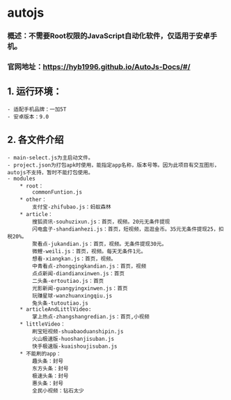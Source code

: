 # autojs 
### 概述：不需要Root权限的JavaScript自动化软件，仅适用于安卓手机。  
### 官网地址：https://hyb1996.github.io/AutoJs-Docs/#/  

## 1. 运行环境：   
    - 适配手机品牌：一加5T  
    - 安卓版本：9.0  
## 2. 各文件介绍  
    - main-select.js为主启动文件。
    - project.json为打包apk时使用，能指定app名称，版本号等。因为此项目有交互图形，autojs不支持，暂时不能打包使用。
    - modules  
        * root：  
			commonFuntion.js  
		* other：  
        	支付宝-zhifubao.js：蚂蚁森林
		* article：  
	        搜狐资讯-souhuzixun.js：首页，视频。20元无条件提现  
	        闪电盒子-shandianhezi.js：首页，短视频，逛逛金币。35元无条件提现25，扣税20%。  
	        聚看点-jukandian.js：首页，视频。无条件提现30元。  
	        微鲤-weili.js：首页，视频。每天无条件1元。  
	        想看-xiangkan.js：首页，视频。  
	        中青看点-zhongqingkandian.js：首页，视频  
	        点点新闻-diandianxinwen.js：首页  
	        二头条-ertoutiao.js：首页  
	        光影新闻-guangyingxinwen.js：首页  
			玩赚星球-wanzhuanxingqiu.js  
			兔头条-tutoutiao.js  
		* articleAndLittlVideo:  
			掌上热点-zhangshangredian.js：首页,小视频   
		* littleVideo：  
			刷宝短视频-shuabaoduanshipin.js  
	        火山极速版-huoshanjisuban.js  
			快手极速版-kuaishoujisuban.js  
    	* 不能刷的app：  
	        趣头条：封号  
	        东方头条：封号  
	        极速头条：封号  
			惠头条：封号  
			全民小视频：钻石太少  
      
        
        
        
